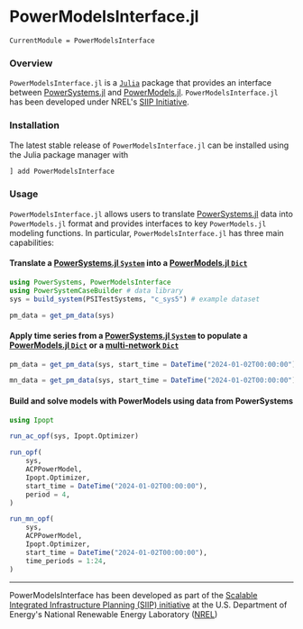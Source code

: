 # PowerModelsInterface.jl

```@meta
CurrentModule = PowerModelsInterface
```

### Overview

`PowerModelsInterface.jl` is a [`Julia`](http://www.julialang.org) package that provides
an interface between [PowerSystems.jl](https://github.com/NREL-SIIP/PowerSystems.jl) and
[PowerModels.jl](https://github.com/lanl-ansi/PowerModels.jl). `PowerModelsInterface.jl` has
been developed under NREL's [SIIP Initiative](https://github.com/NREL-SIIP).

### Installation

The latest stable release of `PowerModelsInterface.jl` can be installed using the Julia
package manager with

```Julia
] add PowerModelsInterface
```

### Usage

`PowerModelsInterface.jl` allows users to translate [PowerSystems.jl](https://github.com/NREL-SIIP/PowerSystems.jl) data into `PowerModels.jl` format and provides interfaces to key `PowerModels.jl` modeling functions. In particular, `PowerModelsInterface.jl` has three main capabilities:

#### Translate a [PowerSystems.jl `System`](https://nrel-siip.github.io/PowerSystems.jl/stable/modeler_guide/system/) into a [PowerModels.jl `Dict`](https://lanl-ansi.github.io/PowerModels.jl/stable/network-data/)

```julia
using PowerSystems, PowerModelsInterface
using PowerSystemCaseBuilder # data library
sys = build_system(PSITestSystems, "c_sys5") # example dataset

pm_data = get_pm_data(sys)
```

#### Apply time series from a [PowerSystems.jl `System`](https://nrel-siip.github.io/PowerSystems.jl/stable/modeler_guide/system/) to populate a [PowerModels.jl `Dict`](https://lanl-ansi.github.io/PowerModels.jl/stable/network-data/) or a [multi-network `Dict`](https://lanl-ansi.github.io/PowerModels.jl/stable/multi-networks/)

```julia
pm_data = get_pm_data(sys, start_time = DateTime("2024-01-02T00:00:00"), period = 4) #applies data from the 4th period of the forecast beginning on Jan 2 to pm_data

mn_data = get_pm_data(sys, start_time = DateTime("2024-01-02T00:00:00"), time_periods = 1:4) #applies data from the first four periods of the forecast beginning on Jan 2 to pm_data
```

#### Build and solve models with PowerModels using data from PowerSystems

```julia
using Ipopt

run_ac_opf(sys, Ipopt.Optimizer)

run_opf(
    sys,
    ACPPowerModel,
    Ipopt.Optimizer,
    start_time = DateTime("2024-01-02T00:00:00"),
    period = 4,
)

run_mn_opf(
    sys,
    ACPPowerModel,
    Ipopt.Optimizer,
    start_time = DateTime("2024-01-02T00:00:00"),
    time_periods = 1:24,
)
```

------------
PowerModelsInterface has been developed as part of the [Scalable Integrated Infrastructure Planning (SIIP) initiative](https://www.nrel.gov/analysis/siip.html) at the U.S. Department of Energy's National Renewable Energy Laboratory
([NREL](https://www.nrel.gov/))
